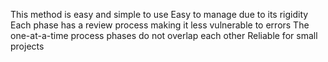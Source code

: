 This method is easy and simple to use
Easy to manage due to its rigidity
Each phase has a review process making it less vulnerable to errors
The one-at-a-time process phases do not overlap each other
Reliable for small projects
